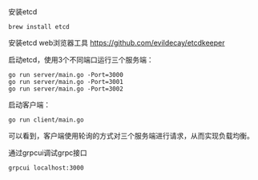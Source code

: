 

安装etcd
    
    brew install etcd

安装etcd web浏览器工具 https://github.com/evildecay/etcdkeeper

启动etcd，使用3个不同端口运行三个服务端：

    go run server/main.go -Port=3000
    go run server/main.go -Port=3001
    go run server/main.go -Port=3002

启动客户端：
    
    go run client/main.go

可以看到，客户端使用轮询的方式对三个服务端进行请求，从而实现负载均衡。


通过grpcui调试grpc接口

    grpcui localhost:3000